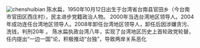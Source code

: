 ![chenshuibian](chen.png)
陈水扁，1950年10月12日出生于台湾省台南县官田乡（今台南市官田区西庄村），民主进步党籍政治人物。
2000年当选台湾地区领导人。2004年成功连任台湾地区领导人。2008年卸任台湾地区领导人，卸任后因涉嫌贪污、洗钱，判刑20年 。
陈水扁执政台湾八年，实现了台湾地区历史上首轮政党轮替，任内提出“一边一国”论，积极推动“台独”，导致两岸关系恶化
